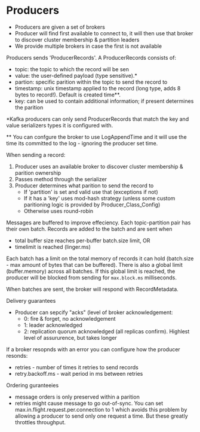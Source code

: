 # Producers

- Producers are given a set of brokers
- Producer will find first available to connect to, it will then use that broker to discover cluster membership & partition leaders
- We provide multiple brokers in case the first is not available

Producers sends 'ProducerRecords'. A ProducerRecords consists of:

 - topic: the topic to which the record will be sen
 - value: the user-defined payload (type sensitive).*
 - partion: specific parition within the topic to send the record to
 - timestamp: unix timestamp applied to the record (long type, adds 8 bytes to record!). Default is created time**. 
 - key: can be used to contain additional information; if present determines the parition 

*Kafka producers can only send ProducerRecords that match the key and value serializers types it is configured with.

** You can confgure the broker to use LogAppendTime and it will use the time its committed to the log - ignoring the producer set time.



When sending a record:
 
1. Producer uses an available broker to discover cluster membership & parition ownership
2. Passes method through the serializer
3. Producer determines what parition to send the record to
    - If 'partition' is set and valid use that (exceptions if not)
    - If it has a 'key' uses mod-hash strategy (unless some custom paritioning logic is provided by Producer_Class_Config)
    - Otherwise uses round-robin


Messages are buffered to improve effeciency. Each topic-partition pair has their own batch. Records are added to the batch and are sent when
 - total buffer size reaches per-buffer batch.size limit, OR
 - timelimit is reached (linger.ms)

Each batch has a limit on the total memory of records it can hold (batch.size - max amount of bytes that can be buffered). There is also a global limit (buffer.memory) across all batches. If this global limit is reached, the producer will be blocked from sending for `max.block.ms` milliseconds.

When batches are sent, the broker will respond with RecordMetadata.


Delivery guarantees

 - Producer can sepcify "acks" (level of broker acknowledgement:
   - 0: fire & forget, no acknowledgement
   - 1: leader acknowledged
   - 2: replication quorum acknowledged (all replicas confirm). Highlest level of assururence, but takes longer

If a broker resopnds with an error you can configure how the producer resonds:

  - retries - number of times it retries to send records
  - retry.backoff.ms - wait period in ms between retries


Ordering guranteeies

 - message orders is only preserved within a parition
 - retries might cause message to go out-of-sync. You can set max.in.flight.request.per.connection to 1 which avoids this problem by allowing a producer to send only one request a time. But these greatly throttles throughput.



